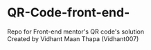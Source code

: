 # QR-Code-front-end-
Repo for Front-end mentor's QR code's solution <br>
Created by Vidhant Maan Thapa (Vidhant007)
